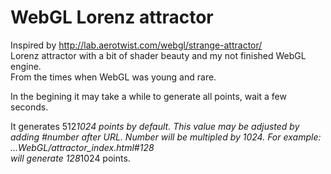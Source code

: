 WebGL Lorenz attractor
======================
Inspired by http://lab.aerotwist.com/webgl/strange-attractor/<br/>
Lorenz attractor with a bit of shader beauty and my not finished WebGL engine.<br/>
From the times when WebGL was young and rare.

In the begining it may take a while to generate all points, wait a few seconds.

It generates 512*1024 points by default. This value may be adjusted by adding #number after URL. Number will be multipled by 1024.
For example:<br/>
...WebGL/attractor_index.html#128<br/>
will generate 128*1024 points.
